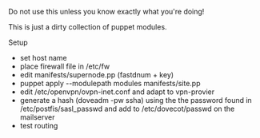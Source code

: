Do not use this unless you know exactly what you're doing!

This is just a dirty collection of puppet modules.

Setup
* set host name
* place firewall file in /etc/fw
* edit manifests/supernode.pp (fastdnum + key)
* puppet apply  --modulepath modules manifests/site.pp
* edit /etc/openvpn/ovpn-inet.conf and adapt to vpn-provier
* generate a hash (doveadm -pw ssha) using the the password found in /etc/postfis/sasl_passwd and add to /etc/dovecot/passwd on the mailserver
* test routing
